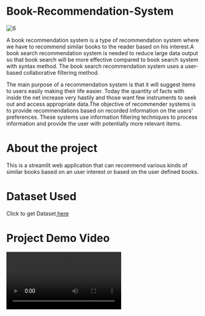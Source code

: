 # Book-Recommendation-System

![6](https://media.licdn.com/dms/image/C4D12AQEUzL0Vs8CN-A/article-cover_image-shrink_600_2000/0/1588175274749?e=2147483647&v=beta&t=hl3xK3Af8rp3Bhgp25CZlQEaTIj3gmW_ErWEjLMH7RE)

A book recommendation system is a type of recommendation system where we have to recommend similar books to the reader based on his interest.A book search recommendation system is needed to reduce large data output so that book search will be more effective compared to book search system with syntax method. The book search recommendation system uses a user-based collaborative filtering method.

The main purpose of a recommendation system is that it will suggest items to users easily making their life easier. Today the quantity of facts with inside the net increase very hastily and those want few instruments to seek out and access appropriate data.The objective of recommender systems is to provide recommendations based on recorded information on the users' preferences. These systems use information filtering techniques to process information and provide the user with potentially more relevant items.

# About the project

This is a streamlit web application that can recommend various kinds of similar books based on an user interest or based on the user defined books.

# Dataset Used

Click to get Dataset[ here](https://www.kaggle.com/ra4u12/bookrecommendation)

# Project Demo Video

![6](https://github.com/mhishamt/Book-Recommendation-System/blob/main/Project%20Demo%20video/App_Demo_Video.mp4)

